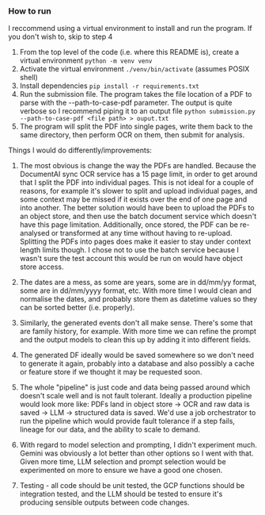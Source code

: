 ### How to run

I reccommend using a virtual environment to install and run the program. If you don't wish to, skip to step 4

1. From the top level of the code (i.e. where this README is), create a virtual environment `python -m venv venv`
2. Activate the virtual environment `./venv/bin/activate` (assumes POSIX shell)
3. Install dependencies `pip install -r requirements.txt`
4. Run the submission file. The program takes the file location of a PDF to parse with the --path-to-case-pdf parameter. The output is quite verbose so I recommend piping it to an output file `python submission.py --path-to-case-pdf <file path> > ouput.txt`
5. The program will split the PDF into single pages, write them back to the same directory, then perform OCR on them, then submit for analysis.

Things I would do differently/improvements:

1. The most obvious is change the way the PDFs are handled. Because the DocumentAI sync OCR service has a 15 page limit, in order to get around that I split the PDF into individual pages. This is not ideal for a couple of reasons, for example it's slower to split and upload individual pages, and some context may be missed if it exists over the end of one page and into another. The better solution would have been to upload the PDFs to an object store, and then use the batch document service which doesn't have this page limitation. Additionally, once stored, the PDF can be re-analysed or transformed at any time without having to re-upload. Splitting the PDFs into pages does make it easier to stay under context length limits though.
I chose not to use the batch service because I wasn't sure the test account this would be run on would have object store access.

2. The dates are a mess, as some are years, some are in dd/mm/yy format, some are in dd/mm/yyyy format, etc. With more time I would clean and normalise the dates, and probably store them as datetime values so they can be sorted better (i.e. properly).

3. Similarly, the generated events don't all make sense. There's some that are family history, for example. With more time we can refine the prompt and the output models to clean this up by adding it into different fields.

4. The generated DF ideally would be saved somewhere so we don't need to generate it again, probably into a database and also possibly a cache or feature store if we thought it may be requested soon. 

5. The whole "pipeline" is just code and data being passed around which doesn't scale well and is not fault tolerant. Ideally a production pipeline would look more like:
PDFs land in object store -> OCR and raw data is saved -> LLM -> structured data is saved. We'd use a job orchestrator to run the pipeline which would provide fault tolerance if a step fails, lineage for our data, and the ability to scale to demand.

6. With regard to model selection and prompting, I didn't experiment much. Gemini was obviously a lot better than other options so I went with that. Given more time, LLM selection and prompt selection would be experimented on more to ensure we have a good one chosen.

7. Testing - all code should be unit tested, the GCP functions should be integration tested, and the LLM should be tested to ensure it's producing sensible outputs between code changes. 